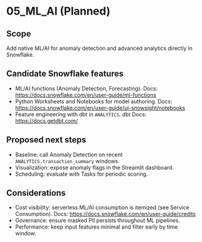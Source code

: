 # 05_ML_AI (Planned)

## Scope
Add native ML/AI for anomaly detection and advanced analytics directly in Snowflake.

## Candidate Snowflake features
- ML/AI functions (Anomaly Detection, Forecasting). Docs: https://docs.snowflake.com/en/user-guide/ml-functions
- Python Worksheets and Notebooks for model authoring. Docs: https://docs.snowflake.com/en/user-guide/ui-snowsight/notebooks
- Feature engineering with dbt in `ANALYTICS`. dbt Docs: https://docs.getdbt.com/

## Proposed next steps
- Baseline: call Anomaly Detection on recent `ANALYTICS.transaction_summary` windows.
- Visualization: expose anomaly flags in the Streamlit dashboard.
- Scheduling: evaluate with Tasks for periodic scoring.

## Considerations
- Cost visibility: serverless ML/AI consumption is itemized (see Service Consumption). Docs: https://docs.snowflake.com/en/user-guide/credits
- Governance: ensure masked PII persists throughout ML pipelines.
- Performance: keep input features minimal and filter early by time window.

